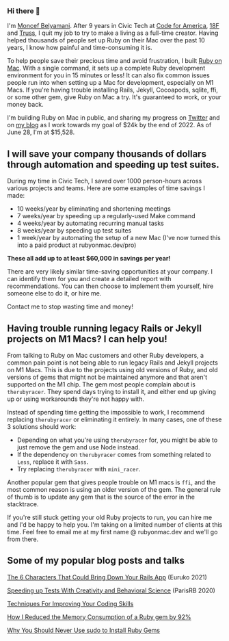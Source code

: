 ### Hi there 👋

I'm [Moncef Belyamani](https://www.moncefbelyamani.com/about/). After 9 years in Civic Tech at [Code for America](https://github.com/codeforamerica), [18F](https://github.com/18F) and [Truss](https://github.com/TrussWorks), I quit my job to try to make a living as a full-time creator. Having helped thousands of people set up Ruby on their Mac over the past 10 years, I know how painful and time-consuming it is. 

To help people save their precious time and avoid frustration, I built [Ruby on Mac](https://www.rubyonmac.dev/?utm_campaign=gh-readme). With a single command, it sets up a complete Ruby development environment for you in 15 minutes or less! It can also fix common issues people run into when setting up a Mac for development, especially on M1 Macs. If you're having trouble installing Rails, Jekyll, Cocoapods, sqlite, ffi, or some other gem, give Ruby on Mac a try. It's guaranteed to work, or your money back.

I'm building Ruby on Mac in public, and sharing my progress on [Twitter](https://twitter.com/monfresh) and on [my blog](https://www.moncefbelyamani.com/tags/business/) as I work towards my goal of $24k by the end of 2022. As of June 28, I'm at $15,528.

## I will save your company thousands of dollars through automation and speeding up test suites.

During my time in Civic Tech, I saved over 1000 person-hours across various projects and teams. Here are some examples of time savings I made:

- 10 weeks/year by eliminating and shortening meetings
- 7 weeks/year by speeding up a regularly-used Make command
- 4 weeks/year by automating recurring manual tasks 
- 8 weeks/year by speeding up test suites
- 1 week/year by automating the setup of a new Mac (I've now turned this into a paid product at rubyonmac.dev/pro)

**These all add up to at least $60,000 in savings per year!**

There are very likely similar time-saving opportunities at your company. I can identify them for you and create a detailed report with recommendations. You can then choose to implement them yourself, hire someone else to do it, or hire me. 

Contact me to stop wasting time and money!

## Having trouble running legacy Rails or Jekyll projects on M1 Macs? I can help you!
From talking to Ruby on Mac customers and other Ruby developers, a common pain point is not being able to run legacy Rails and Jekyll projects on M1 Macs. This is due to the projects using old versions of Ruby, and old versions of gems that might not be maintained anymore and that aren't supported on the M1 chip. The gem most people complain about is `therubyracer`. They spend days trying to install it, and either end up giving up or using workarounds they're not happy with.

Instead of spending time getting the impossible to work, I recommend replacing `therubyracer` or eliminating it entirely. In many cases, one of these 3 solutions should work:

- Depending on what you're using `therubyracer` for, you might be able to just remove the gem and use Node instead.
- If the dependency on `therubyracer` comes from something related to `Less`, replace it with `Sass`.
- Try replacing `therubyracer` with `mini_racer`.

Another popular gem that gives people trouble on M1 macs is `ffi`, and the most common reason is using an older version of the gem. The general rule of thumb is to update any gem that is the source of the error in the stacktrace.

If you're still stuck getting your old Ruby projects to run, you can hire me and I'd be happy to help you. I'm taking on a limited number of clients at this time. Feel free to email me at my first name @ rubyonmac.dev and we'll go from there.

## Some of my popular blog posts and talks
[The 6 Characters That Could Bring Down Your Rails App](https://www.moncefbelyamani.com/the-6-characters-that-could-bring-down-your-rails-app/) (Euruko 2021)

[Speeding up Tests With Creativity and Behavioral Science](https://www.youtube.com/watch?v=Rs5HBkPkTSA) (ParisRB 2020)

[Techniques For Improving Your Coding Skills](https://www.moncefbelyamani.com/techniques-for-improving-your-coding-skills/)

[How I Reduced the Memory Consumption of a Ruby gem by 92%](https://www.moncefbelyamani.com/a-trip-down-memory-lane-with-derailed-benchmarks/)

[Why You Should Never Use sudo to Install Ruby Gems](https://www.moncefbelyamani.com/why-you-should-never-use-sudo-to-install-ruby-gems/)


<!--
**monfresh/monfresh** is a ✨ _special_ ✨ repository because its `README.md` (this file) appears on your GitHub profile.

Here are some ideas to get you started:

- 🔭 I’m currently working on ...
- 🌱 I’m currently learning ...
- 👯 I’m looking to collaborate on ...
- 🤔 I’m looking for help with ...
- 💬 Ask me about ...
- 📫 How to reach me: ...
- 😄 Pronouns: ...
- ⚡ Fun fact: ...
-->
